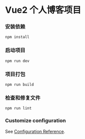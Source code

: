 # Vue2 个人博客项目

### 安装依赖
```
npm install
```

### 启动项目
```
npm run dev
```

### 项目打包
```
npm run build
```

### 检查和修复文件
```
npm run lint
```

### Customize configuration
See [Configuration Reference](https://cli.vuejs.org/config/).
